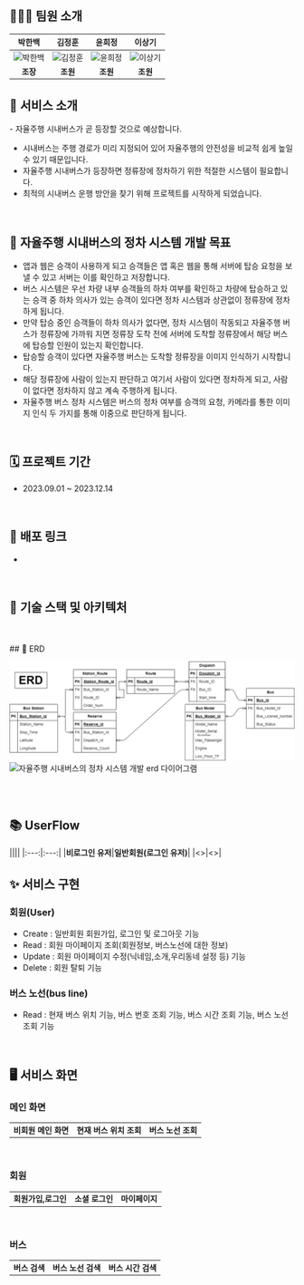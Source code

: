 

## 👩🏻‍💻 팀원 소개  

|박한백|김정훈|윤희정|이상기|
|:---:|:---:|:---:|:---:|
|<img alt="박한백" src="https://user-images.githubusercontent.com/80394894/215561204-8e085531-f851-48d4-bb3e-e8aad142565a.png" height="120" width="120">|<img alt="김정훈" src="https://user-images.githubusercontent.com/80394894/215561204-8e085531-f851-48d4-bb3e-e8aad142565a.png" height="120" width="120">|<img alt="윤희정" src="https://user-images.githubusercontent.com/80394894/215561134-da53fca5-b85c-4d2f-b077-e83a707f3de0.png" height="120" width="120">|<img alt="이상기" src="https://user-images.githubusercontent.com/80394894/215555107-23fa07fe-fe13-4fe2-8c2f-572ba9f3917c.png" height="120" width="120">|
|**조장**|**조원**|**조원**|**조원**|

## 🚌 서비스 소개
- 자율주행 시내버스가 곧 등장할 것으로 예상합니다.
- 시내버스는 주행 경로가 미리 지정되어 있어 자율주행의 안전성을 비교적 쉽게 높일 수 있기 때문입니다.
- 자율주행 시내버스가 등장하면 정류장에 정차하기 위한 적절한 시스템이 필요합니다.
- 최적의 시내버스 운행 방안을 찾기 위해 프로젝트를 시작하게 되었습니다.
</br>

## 🚏 자율주행 시내버스의 정차 시스템 개발 목표
- 앱과 웹은 승객이 사용하게 되고 승객들은 앱 혹은 웹을 통해 서버에 탑승 요청을 보낼 수 있고 서버는 이를 확인하고 저장합니다.
- 버스 시스템은 우선 차량 내부 승객들의 하차 여부를 확인하고 차량에 탑승하고 있는 승객 중 하차 의사가 있는 승객이 있다면 정차 시스템과 상관없이 정류장에 정차하게 됩니다.
- 만약 탑승 중인 승객들이 하차 의사가 없다면, 정차 시스템이 작동되고 자율주행 버스가 정류장에 가까워 지면 정류장 도착 전에 서버에 도착할 정류장에서 해당 버스에 탑승할 인원이 있는지 확인합니다.
- 탑승할 승객이 있다면 자율주행 버스는 도착할 정류장을 이미지 인식하기 시작합니다.
- 해당 정류장에 사람이 있는지 판단하고 여기서 사람이 있다면 정차하게 되고, 사람이 없다면 정차하지 않고 계속 주행하게 됩니다.
- 자율주행 버스 정차 시스템은 버스의 정차 여부를 승객의 요청, 카메라를 통한 이미지 인식 두 가지를 통해 이중으로 판단하게 됩니다. 
</br>



## 🗓️ 프로젝트 기간
- 2023.09.01 ~ 2023.12.14
</br>

## 🔗 배포 링크
-  
</br>

## 📌 기술 스택 및 아키텍처



</br>
</br>
## 📓 ERD

![자율주행 시내버스의 정차 시스템 개발 erd 다이어그램](https://raw.githubusercontent.com/SomebodyThere/SomebodyThere/main/erd.png)
![자율주행 시내버스의 정차 시스템 개발 erd 다이어그램]()


</br>
</br>

## 📚 UserFlow
||||
|:---:|:---:|
|**비로그인 유저**|**일반회원(로그인 유저)**|
|<>|<>|
</br>

## ✨ 서비스 구현
### 회원(User)
- Create : 일반회원 회원가입, 로그인 및 로그아웃 기능
- Read : 회원 마이페이지 조회(회원정보, 버스노선에 대한 정보)
- Update : 회원 마이페이지 수정(닉네임,소개,우리동네 설정 등) 기능
- Delete : 회원 탈퇴 기능

### 버스 노선(bus line)
- Read : 현재 버스 위치 기능, 버스 번호 조회 기능, 버스 시간 조회 기능, 버스 노선 조회 기능

</br>

## 🖥️ 서비스 화면


### 메인 화면

||||
|:---:|:---:|:---:|
|**비회원 메인 화면**|**현재 버스 위치 조회**|**버스 노선 조회**|

<br/>

### 회원

||||
|:---:|:---:|:---:|
|**회원가입,로그인**|**소셜 로그인**|**마이페이지**|

<br/>

### 버스

||||
|:---:|:---:|:---:|
|**버스 검색**|**버스 노선 검색**|**버스 시간 검색**|


<br/>

